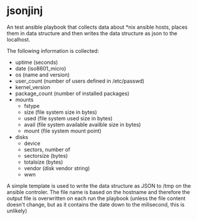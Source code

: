 # jsonjinj

An test ansible playbook that collects data about *nix ansible hosts, places
them in data structure and then writes the data structure as json to the
localhost.

The following information is collected:

* uptime (seconds)
* date (iso8601_micro)
* os (name and version)
* user_count (number of users defined in /etc/passwd)
* kernel_version
* package_count (number of installed packages)
* mounts
  * fstype
  * size (file system size in bytes)
  * used (file system used size in bytes)
  * avail (file system available availble size in bytes)
  * mount (file system mount point)
* disks
  * device
  * sectors, number of
  * sectorsize (bytes)
  * totalsize (bytes)
  * vendor (disk vendor string)
  * wwn

A simple template is used to write the data structure as JSON to /tmp on the
ansible controler. The file name is based on the hostname and therefore the
output file is overwritten on each run the playbook (unless the file content
doesn't change, but as it contains the date down to the milisecond, this is
unlikely)
